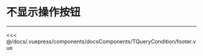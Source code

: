 # 不显示操作按钮

---

<common-code-format>
  <docsComponents-TQueryCondition-footer slot="source"></docsComponents-TQueryCondition-footer>

<<< @/docs/.vuepress/components/docsComponents/TQueryCondition/footer.vue
</common-code-format>

